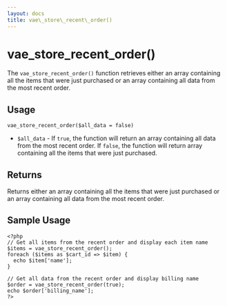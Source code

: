 ```yaml
---
layout: docs
title: vae\_store\_recent\_order()
---
```


# vae\_store\_recent\_order()

The `vae_store_recent_order()` function retrieves either an array
containing all the items that were just purchased or an array containing
all data from the most recent order.

## Usage

`vae_store_recent_order($all_data = false)`

-   `$all_data` - If `true`, the function will return an array
    containing all data from the most recent order. If `false`, the
    function will return array containing all the items that were
    just purchased.

## Returns

Returns either an array containing all the items that were just
purchased or an array containing all data from the most recent order.

## Sample Usage

    <?php
    // Get all items from the recent order and display each item name
    $items = vae_store_recent_order();
    foreach ($items as $cart_id => $item) {
      echo $item['name'];
    }

    // Get all data from the recent order and display billing name
    $order = vae_store_recent_order(true);
    echo $order['billing_name'];
    ?>
